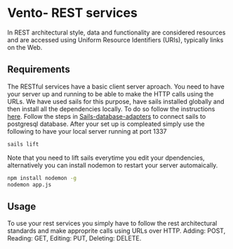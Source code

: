 # Vento- REST services
In REST architectural style, data and functionality are considered resources and are accessed using Uniform Resource Identifiers (URIs), typically links on the Web. 

## Requirements
The RESTful services have a basic client server aproach. You need to have your server up and running to be able to make the HTTP calls using the URLs. We have used sails for this purpose, have sails installed globally and then install all the dependencies locally. To do so follow the instructions [here](README.md). Follow the steps in [Sails-database-adapters](https://sailsjs.com/documentation/concepts/extending-sails/adapters/available-adapters) to connect sails to postgresql database.
After your set up is compleated simply use the following to have your local server running at port 1337
```bash
sails lift
```
Note that you need to lift sails everytime you edit your dpendencies, alternatively you can install nodemon to restart your server automaically.
```bash
npm install nodemon -g
nodemon app.js
```

## Usage
To use your rest services you simply have to follow the rest architectural standards and make approprite calls using URLs over HTTP.
Adding: POST, 
Reading: GET, 
Editing: PUT, 
Deleting: DELETE. 
